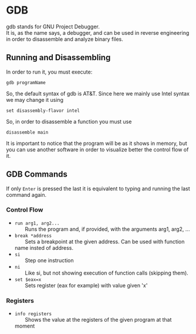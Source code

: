 # GDB
gdb stands for GNU Project Debugger. <br>
It is, as the name says, a debugger, and can be used in reverse engineering in order to disassemble and analyze binary files.

## Running and Disassembling
In order to run it, you must execute:
```
gdb programName
```

So, the default syntax of gdb is AT&T. Since here we mainly use Intel syntax we may change it using

```
set disassembly-flavor intel
```

So, in order to disassemble a function you must use
```
disassemble main
```

It is important to notice that the program will be as it shows in memory, but you can use another software in order to visualize better the control flow of it.

## GDB Commands
If only `Enter` is pressed the last it is equivalent to typing and running the last command again.
### Control Flow
- `run arg1, arg2...` <br>
&nbsp;&nbsp;&nbsp;&nbsp;&nbsp;&nbsp; Runs the program and, if provided, with the arguments arg1, arg2, ...
- `break *address` <br>
&nbsp;&nbsp;&nbsp;&nbsp;&nbsp;&nbsp; Sets a breakpoint at the given address. Can be used with function name insted of address.
- `si` <br>
&nbsp;&nbsp;&nbsp;&nbsp;&nbsp;&nbsp; Step one instruction
- `ni` <br>
&nbsp;&nbsp;&nbsp;&nbsp;&nbsp;&nbsp; Like si, but not showing execution of function calls (skipping them).
- `set $eax=x` <br>
&nbsp;&nbsp;&nbsp;&nbsp;&nbsp;&nbsp; Sets register (eax for example) with value given 'x'

### Registers

- `info registers` <br>
&nbsp;&nbsp;&nbsp;&nbsp;&nbsp;&nbsp; Shows the value at the registers of the given program at that moment
